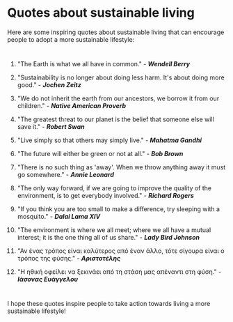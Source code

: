 # Quotes about sustainable living

Here are some inspiring quotes about sustainable living that can encourage people to adopt a more sustainable lifestyle:

#

1. "The Earth is what we all have in common." - **_*Wendell Berry*_**

2. "Sustainability is no longer about doing less harm. It's about doing more good." - **_*Jochen Zeitz*_**

3. "We do not inherit the earth from our ancestors, we borrow it from our children." - **_*Native American Proverb*_**

4. "The greatest threat to our planet is the belief that someone else will save it." - **_*Robert Swan*_**

5. "Live simply so that others may simply live." - **_*Mahatma Gandhi*_**

6. "The future will either be green or not at all." - **_*Bob Brown*_**

7. "There is no such thing as 'away'. When we throw anything away it must go somewhere." - **_*Annie Leonard*_**

8. "The only way forward, if we are going to improve the quality of the environment, is to get everybody involved." - **_*Richard Rogers*_**

9. "If you think you are too small to make a difference, try sleeping with a mosquito." - **_*Dalai Lama XIV*_**

10. "The environment is where we all meet; where we all have a mutual interest; it is the one thing all of us share." - **_*Lady Bird Johnson*_**

11. "Αν ένας τρόπος είναι καλύτερος από έναν άλλο, τότε σίγουρα είναι ο τρόπος της φύσης." - **_*Αριστοτέλης*_**

12. "Η ηθική οφείλει να ξεκινάει από τη στάση μας απέναντι στη φύση." - **_*Ιάσονας Ευάγγελου*_**

#

I hope these quotes inspire people to take action towards living a more sustainable lifestyle!
